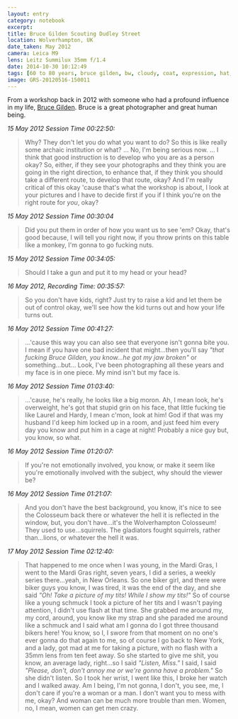 ```yaml
--- 
layout: entry
category: notebook
excerpt:
title: Bruce Gilden Scouting Dudley Street
location: Wolverhampton, UK
date_taken: May 2012
camera: Leica M9
lens: Leitz Summilux 35mm f/1.4
date: 2014-10-30 10:12:49
tags: [60 to 80 years, bruce gilden, bw, cloudy, coat, expression, hat, magnum photos, man, overcast, photographer, street]
image: GRS-20120516-150011
---
```


From a workshop back in 2012 with someone who had a profound influence in my life, [Bruce Gilden](http://brucegilden.com "See Bruce's website."). Bruce is a great photographer and great human being.

_15 May 2012 Session Time 00:22:50:_

> Why? They don't let you do what you want to do? So this is like really some archaic institution or what? … No, I'm being serious now. … I think that good instruction is to develop who you are as a person okay? So, either, if they see your photographs and they think you are going in the right direction, to enhance that, if they think you should take a different route, to develop that route, okay? And I'm really critical of this okay 'cause that's what the workshop is about, I look at your pictures and I have to decide first if you if I think you're on the right route for _you_, okay?

_15 May 2012 Session Time 00:30:04_

> Did you put them in order of how you want us to see 'em? Okay, that's good because, I will tell you right now, if you throw prints on this table like a monkey, I'm gonna to go fucking nuts.

_15 May 2012 Session Time 00:34:05:_

> Should I take a gun and put it to my head or your head?

_16 May 2012, Recording Time: 00:35:57:_

> So you don't have kids, right? Just try to raise a kid and let them be out of control okay, we'll see how the kid turns out and how your life turns out.

_16 May 2012 Session Time 00:41:27:_

> …'cause this way you can also see that everyone isn't gonna bite you. I mean if you have one bad incident that might…then you'll say _"that fucking Bruce Gilden, you know…he got my jaw broken"_ or something…but… Look, I've been photographing all these years and my face is in one piece. My mind isn't but my face is.

_16 May 2012 Session Time 01:03:40:_

> …'cause, he's really, he looks like a big moron. Ah, I mean look, he's overweight, he's got that stupid grin on his face, that little fucking tie like Laurel and Hardy, I mean c'mon, look at him! God if that was my husband I'd keep him locked up in a room, and just feed him every day you know and put him in a cage at night! Probably a nice guy but, you know, so what. 

_16 May 2012 Session Time 01:20:07:_

> If you're not emotionally involved, you know, or make it seem like you're emotionally involved with the subject, why should the viewer be?

_16 May 2012 Session Time 01:21:07:_

> And you don't have the best background, you know, it's nice to see the Colosseum back there or whatever the hell it is reflected in the window, but, you don't have…it's the Wolverhampton Colosseum! They used to use…squirrels. The gladiators fought squirrels, rather than…lions, or whatever the hell it was.

_17 May 2012 Session Time 02:12:40:_

> That happened to me once when I was young, in the Mardi Gras, I went to the Mardi Gras right, seven years, I did a series, a weekly series there…yeah, in New Orleans. So one biker girl, and there were biker guys you know, I was tired, it was the end of the day, and she said _"Oh! Take a picture of my tits! While I show my tits!"_ So of course like a young schmuck I took a picture of her tits and I wasn't paying attention, I didn't use flash at that time. She grabbed me around my, my cord, around, you know like my strap and she paraded me around like a schmuck and I said what am I gonna do I got three thousand bikers here! You know, so I, I swore from that moment on no one's ever gonna do that again to me, so of course I go back to New York, and a lady, got mad at me for taking a picture, with no flash with a 35mm lens from ten feet away. So she started to give me shit, you know, an average lady, right…so I said _"Listen, Miss."_ I said, I said _"Please, don't, don't annoy me or we're gonna have a problem."_ So she didn't listen. So I took her wrist, I went like this, I broke her watch and I walked away. Am I being, I'm not gonna, I don't, you see, me, I don't care if you're a woman or a man. I don't want you to mess with me, okay? And woman can be much more trouble than men. Women, no, I mean, women can get men crazy.